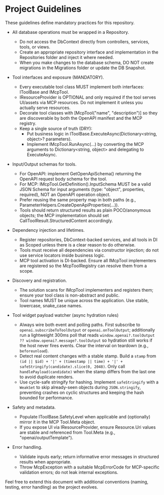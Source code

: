 # Project Guidelines

These guidelines define mandatory practices for this repository.

- All database operations must be wrapped in a Repository.
  - Do not access the DbContext directly from controllers, services, tools, or views.
  - Create an appropriate repository interface and implementation in the Repositories folder and inject it where needed.
  - When you make changes to the database schema, DO NOT create migrations in the Migrations folder or update the DB Snapshot.   

- Tool interfaces and exposure (MANDATORY).
  - Every executable tool class MUST implement both interfaces: IToolBase and IMcpTool.
  - IResourceProvider is OPTIONAL and only required if the tool serves UI/assets via MCP resources. Do not implement it unless you actually serve resources.
  - Decorate tool classes with [McpTool("name", "description")] so they are discoverable by both the OpenAPI manifest and the MCP registry.
  - Keep a single source of truth (DRY):
    - Put business logic in IToolBase.ExecuteAsync(Dictionary<string, object>? parameters).
    - Implement IMcpTool.RunAsync(...) by converting the MCP arguments to Dictionary<string, object> and delegating to ExecuteAsync.

- Input/Output schemas for tools.
  - For OpenAPI: implement GetOpenApiSchema() returning the OpenAPI request body schema for the tool.
  - For MCP: IMcpTool.GetDefinition().InputSchema MUST be a valid JSON Schema for input arguments (type: "object", properties, required), NOT an OpenAPI operation object.
  - Prefer reusing the same property map in both paths (e.g., ParameterHelpers.CreateOpenApiProperties(...)).
  - Tools should return structured results as plain POCO/anonymous objects; the MCP implementation should set CallToolResult.StructuredContent accordingly.

- Dependency injection and lifetimes.
  - Register repositories, DbContext-backed services, and all tools in DI as Scoped unless there is a clear reason to do otherwise.
  - Tools must receive all dependencies via constructor injection; do not use service locators inside business logic.
  - MCP tool activation is DI-backed. Ensure all IMcpTool implementers are registered so the McpToolRegistry can resolve them from a scope.

- Discovery and registration.
  - The solution scans for IMcpTool implementers and registers them; ensure your tool class is non-abstract and public.
  - Tool names MUST be unique across the application. Use stable, lowercase, snake_case names.

- Tool widget payload watcher (async hydration rules)
  - Always wire both event and polling paths. First subscribe to `openai.subscribeToToolOutput` or `openai.onToolOutput`; additionally run a lightweight 300ms poll that reads `window.openai?.toolOutput ?? window.openai?.message?.toolOutput` so hydration still works if the host never fires events. Clear the interval on teardown (e.g., `beforeunload`).
  - Detect real content changes with a stable stamp. Build a `stamp` from `(id || $id) + '|' + (timestamp || time) + '|' + safeStringify(candidate).slice(0, 2048)`. Only call `handlePayload(candidate)` when the stamp differs from the last one to avoid duplicate renders.
  - Use cycle-safe stringify for hashing. Implement `safeStringify` with a `WeakSet` to skip already-seen objects during `JSON.stringify`, preventing crashes on cyclic structures and keeping the hash bounded for performance.

- Safety and metadata.
  - Populate IToolBase.SafetyLevel when applicable and (optionally) mirror it in the MCP Tool.Meta object.
  - If you expose UI via IResourceProvider, ensure Resource.Uri values are stable and referenced from Tool.Meta (e.g., "openai/outputTemplate").

- Error handling.
  - Validate inputs early; return informative error messages in structured results when appropriate.
  - Throw McpException with a suitable McpErrorCode for MCP-specific validation errors; do not leak internal exceptions.

Feel free to extend this document with additional conventions (naming, testing, error handling) as the project evolves.